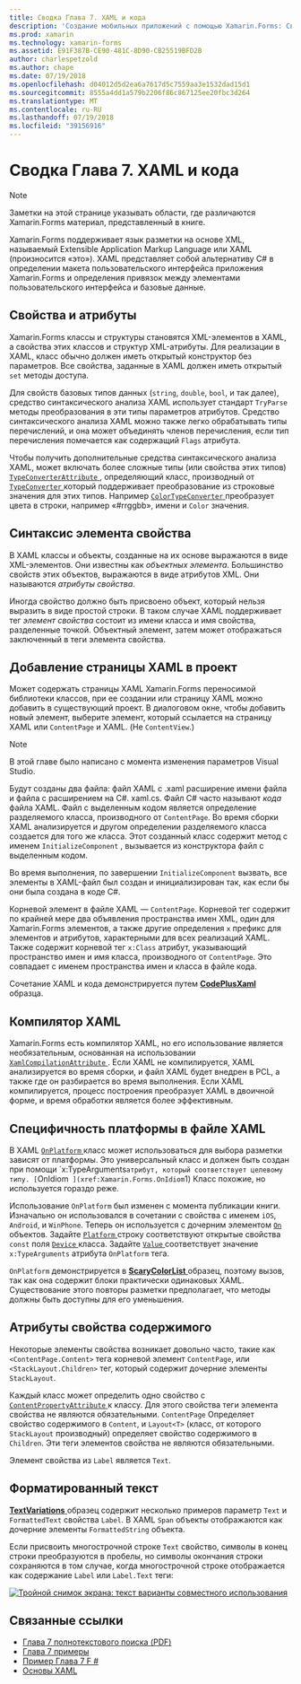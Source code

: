 ```yaml
---
title: Сводка Глава 7. XAML и кода
description: 'Создание мобильных приложений с помощью Xamarin.Forms: Сводка Глава 7. XAML и кода'
ms.prod: xamarin
ms.technology: xamarin-forms
ms.assetid: E91F387B-CE90-481C-8D90-CB25519BFD2B
author: charlespetzold
ms.author: chape
ms.date: 07/19/2018
ms.openlocfilehash: d04012d5d2ea6a7617d5c7559aa3e1532dad15d1
ms.sourcegitcommit: 8555a4dd1a579b2206f86c867125ee20fbc3d264
ms.translationtype: MT
ms.contentlocale: ru-RU
ms.lasthandoff: 07/19/2018
ms.locfileid: "39156916"
---
```

# <a name="summary-of-chapter-7-xaml-vs-code"></a>Сводка Глава 7. XAML и кода

> [!NOTE] 
> Заметки на этой странице указывать области, где различаются Xamarin.Forms материал, представленный в книге.

Xamarin.Forms поддерживает язык разметки на основе XML, называемый Extensible Application Markup Language или XAML (произносится «это»). XAML представляет собой альтернативу C# в определении макета пользовательского интерфейса приложения Xamarin.Forms и определения привязок между элементами пользовательского интерфейса и базовые данные.

## <a name="properties-and-attributes"></a>Свойства и атрибуты

Xamarin.Forms классы и структуры становятся XML-элементов в XAML, а свойства этих классов и структур XML-атрибуты. Для реализации в XAML, класс обычно должен иметь открытый конструктор без параметров. Все свойства, заданные в XAML должен иметь открытый `set` методы доступа.

Для свойств базовых типов данных (`string`, `double`, `bool`, и так далее), средство синтаксического анализа XAML использует стандарт `TryParse` методы преобразования в эти типы параметров атрибутов. Средство синтаксического анализа XAML можно также легко обрабатывать типы перечислений, и она может объединять членов перечисления, если тип перечисления помечается как содержащий `Flags` атрибута.

Чтобы получить дополнительные средства синтаксического анализа XAML, может включать более сложные типы (или свойства этих типов) [ `TypeConverterAttribute` ](xref:Xamarin.Forms.TypeConverterAttribute) , определяющий класс, производный от [ `TypeConverter` ](xref:Xamarin.Forms.TypeConverter) который поддерживает преобразование из строковые значения для этих типов. Например [ `ColorTypeConverter` ](xref:Xamarin.Forms.ColorTypeConverter) преобразует цвета в строки, например «#rrggbb», имени и `Color` значения.

## <a name="property-element-syntax"></a>Синтаксис элемента свойства

В XAML классы и объекты, созданные на их основе выражаются в виде XML-элементов. Они известны как *объектных элемента*. Большинство свойств этих объектов, выражаются в виде атрибутов XML. Они называются *атрибуты свойства*.

Иногда свойство должно быть присвоено объект, который нельзя выразить в виде простой строки. В таком случае XAML поддерживает тег *элемент свойства* состоит из имени класса и имя свойства, разделенные точкой. Объектный элемент, затем может отображаться заключенный в теги элемента свойства.

## <a name="adding-a-xaml-page-to-your-project"></a>Добавление страницы XAML в проект

Может содержать страницы XAML Xamarin.Forms переносимой библиотеки классов, при ее создании или страницу XAML можно добавить в существующий проект. В диалоговом окне, чтобы добавить новый элемент, выберите элемент, который ссылается на страницу XAML или `ContentPage` и XAML. (Не `ContentView`.)

> [!NOTE] 
> В этой главе было написано с момента изменения параметров Visual Studio.

Будут созданы два файла: файл XAML с .xaml расширение имени файла и файла с расширением на C#. xaml.cs. Файл C# часто называют *кода* файла XAML. Файл с выделенным кодом является определение разделяемого класса, производного от `ContentPage`. Во время сборки XAML анализируется и другом определении разделяемого класса создается для того же класса. Этот созданный класс содержит метод с именем `InitializeComponent` , вызывается из конструктора файл с выделенным кодом.

Во время выполнения, по завершении `InitializeComponent` вызвать, все элементы в XAML-файл был создан и инициализирован так, как если бы они была создана в коде C#.

Корневой элемент в файле XAML — `ContentPage`. Корневой тег содержит по крайней мере два объявления пространства имен XML, один для Xamarin.Forms элементов, а также другие определения `x` префикс для элементов и атрибутов, характерными для всех реализаций XAML. Также содержит корневой тег `x:Class` атрибут, указывающий пространство имен и имя класса, производного от `ContentPage`. Это совпадает с именем пространства имен и класса в файле кода.

Сочетание XAML и кода демонстрируется путем [ **CodePlusXaml** ](https://github.com/xamarin/xamarin-forms-book-samples/tree/master/Chapter07) образца.

## <a name="the-xaml-compiler"></a>Компилятор XAML

Xamarin.Forms есть компилятор XAML, но его использование является необязательным, основанная на использовании [ `XamlCompilationAttribute` ](xref:Xamarin.Forms.Xaml.XamlCompilationAttribute). Если XAML не компилируется, XAML анализируется во время сборки, и файл XAML будет внедрен в PCL, а также где он разбирается во время выполнения. Если XAML компилируется, процесс построения преобразует XAML в двоичной форме, и время обработки является более эффективным.

## <a name="platform-specificity-in-the-xaml-file"></a>Специфичность платформы в файле XAML

В XAML [ `OnPlatform` ](xref:Xamarin.Forms.OnPlatform`1) класс может использоваться для выбора разметки зависят от платформы. Это универсальный класс и должен быть создан при помощи `x:TypeArguments` атрибут, который соответствует целевому типу. [ `OnIdiom` ](xref:Xamarin.Forms.OnIdiom`1) Класс похожие, но используется гораздо реже.

Использование `OnPlatform` был изменен с момента публикации книги. Изначально он использовался в сочетании с свойства с именем `iOS`, `Android`, и `WinPhone`. Теперь он используется с дочерним элементом [ `On` ](xref:Xamarin.Forms.On) объектов. Задайте [ `Platform` ](xref:Xamarin.Forms.On.Platform) строку соответствуют открытые свойства `const` поля [ `Device` ](xref:Xamarin.Forms.Device) класса. Задайте [ `Value` ](xref:Xamarin.Forms.On.Value) соответствует значение `x:TypeArguments` атрибута `OnPlatform` тега.

`OnPlatform` демонстрируется в [ **ScaryColorList** ](https://github.com/xamarin/xamarin-forms-book-samples/tree/master/Chapter07/ScaryColorList) образец, поэтому вызов, так как она содержит блоки практически одинаковых XAML. Существование этого повторы разметки предполагает, что методы должны быть доступны для его уменьшения.

## <a name="the-content-property-attributes"></a>Атрибуты свойства содержимого

Некоторые элементы свойства возникает довольно часто, такие как `<ContentPage.Content>` тега корневой элемент `ContentPage`, или `<StackLayout.Children>` тег, который содержит дочерние элементы `StackLayout`.

Каждый класс может определить одно свойство с [ `ContentPropertyAttribute` ](xref:Xamarin.Forms.ContentPropertyAttribute) к классу. Для этого свойства теги элемента свойства не являются обязательными. `ContentPage` Определяет свойство содержимого в `Content`, и `Layout<T>` (класс, от которого `StackLayout` производный) определяет свойство содержимого в `Children`. Эти теги элементов свойства не являются обязательными.

Элемент свойства из `Label` является `Text`.

## <a name="formatted-text"></a>Форматированный текст

[ **TextVariations** ](https://github.com/xamarin/xamarin-forms-book-samples/tree/master/Chapter07/TextVariations) образец содержит несколько примеров параметр `Text` и `FormattedText` свойства `Label`. В XAML `Span` объекты отображаются как дочерние элементы `FormattedString` объекта.

 Если присвоить многострочной строке `Text` свойство, символы в конец строки преобразуются в пробелы, но символы окончания строки сохраняются в том случае, когда многострочной строке отображается как содержание `Label` или `Label.Text` теги:

 [![Тройной снимок экрана: текст варианты совместного использования](images/ch07fg03-small.png "вариации текст в формате")](images/ch07fg03-large.png#lightbox "вариантов форматирования текста")

## <a name="related-links"></a>Связанные ссылки

- [Глава 7 полнотекстового поиска (PDF)](https://download.xamarin.com/developer/xamarin-forms-book/XamarinFormsBook-Ch07-Apr2016.pdf)
- [Глава 7 примеры](https://github.com/xamarin/xamarin-forms-book-samples/tree/master/Chapter07)
- [Пример Глава 7 F #](https://github.com/xamarin/xamarin-forms-book-samples/tree/master/Chapter07/FS/CodePlusXaml)
- [Основы XAML](~/xamarin-forms/xaml/xaml-basics/index.md)